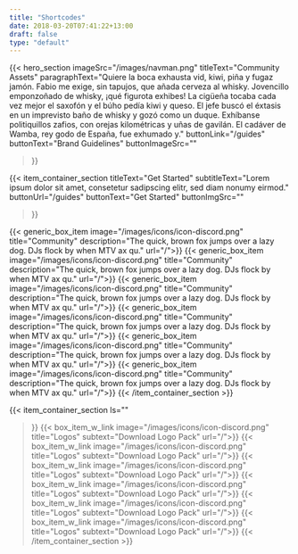 ```yaml
---
title: "Shortcodes"
date: 2018-03-20T07:41:22+13:00
draft: false
type: "default"
---
```

{{< hero_section
imageSrc="/images/navman.png"
titleText="Community Assets"
paragraphText="Quiere la boca exhausta vid, kiwi, piña y fugaz jamón. Fabio me exige, sin tapujos, que añada cerveza al whisky. Jovencillo emponzoñado de whisky, ¡qué figurota exhibes! La cigüeña tocaba cada vez mejor el saxofón y el búho pedía kiwi y queso. El jefe buscó el éxtasis en un imprevisto baño de whisky y gozó como un duque. Exhíbanse politiquillos zafios, con orejas kilométricas y uñas de gavilán. El cadáver de Wamba, rey godo de España, fue exhumado y."
buttonLink="/guides"
buttonText="Brand Guidelines"
buttonImageSrc=""
>}}

{{< item_container_section
    titleText="Get Started"
    subtitleText="Lorem ipsum dolor sit amet, consetetur sadipscing elitr, sed diam nonumy&nbsp;eirmod."
    buttonUrl="/guides"
    buttonText="Get Started"
    buttonImgSrc=""
>}}

  {{< generic_box_item
      image="/images/icons/icon-discord.png"
      title="Community"
      description="The quick, brown fox jumps over a lazy dog. DJs flock by when MTV ax qu."
      url="/">}}
  {{< generic_box_item
      image="/images/icons/icon-discord.png"
      title="Community"
      description="The quick, brown fox jumps over a lazy dog. DJs flock by when MTV ax qu."
      url="/">}}
  {{< generic_box_item
      image="/images/icons/icon-discord.png"
      title="Community"
      description="The quick, brown fox jumps over a lazy dog. DJs flock by when MTV ax qu."
      url="/">}}
  {{< generic_box_item
      image="/images/icons/icon-discord.png"
      title="Community"
      description="The quick, brown fox jumps over a lazy dog. DJs flock by when MTV ax qu."
      url="/">}}
  {{< generic_box_item
      image="/images/icons/icon-discord.png"
      title="Community"
      description="The quick, brown fox jumps over a lazy dog. DJs flock by when MTV ax qu."
      url="/">}}
  {{< generic_box_item
      image="/images/icons/icon-discord.png"
      title="Community"
      description="The quick, brown fox jumps over a lazy dog. DJs flock by when MTV ax qu."
      url="/">}}
{{< /item_container_section >}}

{{< item_container_section
    ls=""
>}}
  {{< box_item_w_link
      image="/images/icons/icon-discord.png"
      title="Logos"
      subtext="Download Logo Pack"
      url="/">}}
  {{< box_item_w_link
      image="/images/icons/icon-discord.png"
      title="Logos"
      subtext="Download Logo Pack"
      url="/">}}
  {{< box_item_w_link
      image="/images/icons/icon-discord.png"
      title="Logos"
      subtext="Download Logo Pack"
      url="/">}}
  {{< box_item_w_link
      image="/images/icons/icon-discord.png"
      title="Logos"
      subtext="Download Logo Pack"
      url="/">}}
  {{< box_item_w_link
      image="/images/icons/icon-discord.png"
      title="Logos"
      subtext="Download Logo Pack"
      url="/">}}
  {{< box_item_w_link
      image="/images/icons/icon-discord.png"
      title="Logos"
      subtext="Download Logo Pack"
      url="/">}}
{{< /item_container_section >}}
